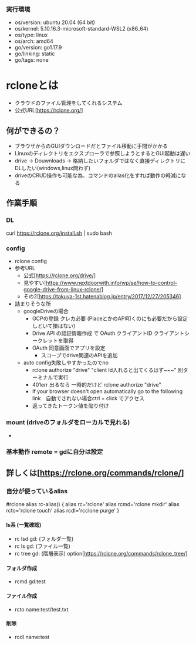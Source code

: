 ### 実行環境
- os/version: ubuntu 20.04 (64 bit)
- os/kernel: 5.10.16.3-microsoft-standard-WSL2 (x86_64)
- os/type: linux
- os/arch: amd64
- go/version: go1.17.9
- go/linking: static
- go/tags: none
# rcloneとは
- クラウドのファイル管理をしてくれるシステム
- 公式URL[https://rclone.org/]

## 何ができるの？
- ブラウザからのGUIダウンロードだとファイル移動に手間がかかる
- Linuxのディレクトリをエクスプローラで参照しようとするとGUI起動は遅い
- drive → Douwnloads → 格納したいフォルダではなく直接ディレクトリにDLしたい(windows,linux問わず)
- driveのCRUD操作も可能な為、コマンドのalias化をすれば動作の軽減になる

###
## 作業手順
### DL
curl https://rclone.org/install.sh | sudo bash
### config
  - rclone config
  - 参考URL
    - 公式[https://rclone.org/drive/]
    - 見やすい[https://www.nextdoorwith.info/wp/se/how-to-control-google-drive-from-linux-rclone/]
    - その2[https://takuya-1st.hatenablog.jp/entry/2017/12/27/205346]
  - 詰まりそうな所
    - googleDriveの場合
      - GCPの登録 クレカ必要 (PlaceとかのAPI叩くのにも必要だから設定しといて損はない)
      - Drive API の認証情報作成 で OAuth クライアントID クライアントシークレットを取得
      - OAuth 同意画面でアプリを設定
        - スコープでdrive関連のAPIを追加
    - auto config失敗しやすかったのでno
      - rclone authorize "drive" "client Id入れると出てくるはず~~~" 別ターミナルで実行
      - 401err 出るなら 一時的だけど rclone authorize "drive"
      - If your browser doesn't open automatically go to the following link　自動でされない場合ctrl + click でアクセス
      - 返ってきたトークン値を貼り付け

### mount (driveのフォルダをローカルで見れる)
  -
### 基本動作 remote = gdに自分は設定
## 詳しくは[https://rclone.org/commands/rclone/]

### 自分が使っているalias
#rclone alias
rc-alias()
{
  alias rc='rclone'
  alias rcmd='rclone mkdir'
  alias rcto='rclone touch'
  alias rcdl='rcclone purge'
}
#### ls系 (一覧確認)
  - rc lsd gd: (フォルダ一覧)
  - rc ls gd: (ファイル一覧)
  - rc tree gd: (階層表示) option[https://rclone.org/commands/rclone_tree/]
#### フォルダ作成
  - rcmd gd:test
#### ファイル作成
  - rcto name:test/test.txt
#### 削除
  - rcdl name:test

